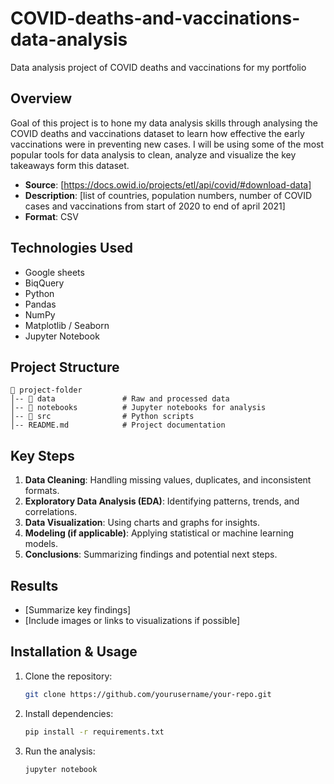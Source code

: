 # COVID-deaths-and-vaccinations-data-analysis
Data analysis project of COVID deaths and vaccinations for my portfolio

## Overview
Goal of this project is to hone my data analysis skills through analysing the COVID deaths and vaccinations dataset to learn how effective the early vaccinations were in preventing new cases. I will be using some of the most popular tools for data analysis to clean, analyze and visualize the key takeaways form this dataset.
- **Source**: [https://docs.owid.io/projects/etl/api/covid/#download-data]
- **Description**: [list of countries, population numbers, number of COVID cases and vaccinations from start of 2020 to end of april 2021]
- **Format**: CSV

## Technologies Used
- Google sheets
- BiqQuery
- Python
- Pandas
- NumPy
- Matplotlib / Seaborn
- Jupyter Notebook

## Project Structure
```
📂 project-folder
│-- 📂 data               # Raw and processed data
│-- 📂 notebooks          # Jupyter notebooks for analysis
│-- 📂 src                # Python scripts
│-- README.md            # Project documentation
```

## Key Steps
1. **Data Cleaning**: Handling missing values, duplicates, and inconsistent formats.
2. **Exploratory Data Analysis (EDA)**: Identifying patterns, trends, and correlations.
3. **Data Visualization**: Using charts and graphs for insights.
4. **Modeling (if applicable)**: Applying statistical or machine learning models.
5. **Conclusions**: Summarizing findings and potential next steps.

## Results
- [Summarize key findings]
- [Include images or links to visualizations if possible]

## Installation & Usage
1. Clone the repository:
   ```bash
   git clone https://github.com/yourusername/your-repo.git
   ```
2. Install dependencies:
   ```bash
   pip install -r requirements.txt
   ```
3. Run the analysis:
   ```bash
   jupyter notebook
   ```
